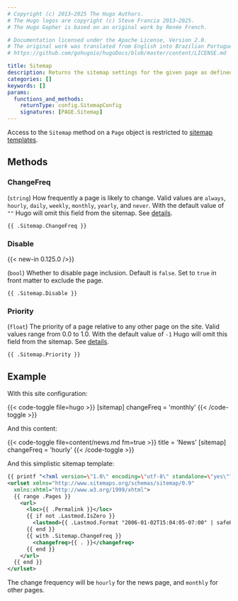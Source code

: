```yaml
---
# Copyright (c) 2013–2025 The Hugo Authors.
# The Hugo logos are copyright (c) Steve Francia 2013–2025.
# The Hugo Gopher is based on an original work by Renée French.

# Documentation licensed under the Apache License, Version 2.0.
# The original work was translated from English into Brazilian Portuguese.
# https://github.com/gohugoio/hugoDocs/blob/master/content/LICENSE.md

title: Sitemap
description: Returns the sitemap settings for the given page as defined in front matter, falling back to the sitemap settings as defined in the site configuration.
categories: []
keywords: []
params:
  functions_and_methods:
    returnType: config.SitemapConfig
    signatures: [PAGE.Sitemap]
---
```


Access to the `Sitemap` method on a `Page` object is restricted to [sitemap templates].

## Methods

### ChangeFreq

(`string`) How frequently a page is likely to change. Valid values are `always`, `hourly`, `daily`, `weekly`, `monthly`, `yearly`, and `never`. With the default value of `""` Hugo will omit this field from the sitemap. See&nbsp;[details](https://www.sitemaps.org/protocol.html#changefreqdef).

```go-html-template
{{ .Sitemap.ChangeFreq }}
```

### Disable

{{< new-in 0.125.0 />}}

(`bool`) Whether to disable page inclusion. Default is `false`. Set to `true` in front matter to exclude the page.

```go-html-template
{{ .Sitemap.Disable }}
```

### Priority

(`float`) The priority of a page relative to any other page on the site. Valid values range from 0.0 to 1.0. With the default value of `-1` Hugo will omit this field from the sitemap. See&nbsp;[details](https://www.sitemaps.org/protocol.html#prioritydef).

```go-html-template
{{ .Sitemap.Priority }}
```

## Example

With this site configuration:

{{< code-toggle file=hugo >}}
[sitemap]
changeFreq = 'monthly'
{{< /code-toggle >}}

And this content:

{{< code-toggle file=content/news.md fm=true >}}
title = 'News'
[sitemap]
changeFreq = 'hourly'
{{< /code-toggle >}}

And this simplistic sitemap template:

```xml {file="layouts/_default/sitemap.xml"}
{{ printf "<?xml version=\"1.0\" encoding=\"utf-8\" standalone=\"yes\"?>" | safeHTML }}
<urlset xmlns="http://www.sitemaps.org/schemas/sitemap/0.9"
  xmlns:xhtml="http://www.w3.org/1999/xhtml">
  {{ range .Pages }}
    <url>
      <loc>{{ .Permalink }}</loc>
      {{ if not .Lastmod.IsZero }}
        <lastmod>{{ .Lastmod.Format "2006-01-02T15:04:05-07:00" | safeHTML }}</lastmod>
      {{ end }}
      {{ with .Sitemap.ChangeFreq }}
        <changefreq>{{ . }}</changefreq>
      {{ end }}
    </url>
  {{ end }}
</urlset>
```

The change frequency will be `hourly` for the news page, and `monthly` for other pages.

[sitemap templates]: /templates/sitemap/
